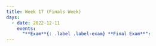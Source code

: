 ```yaml
---
title: Week 17 (Finals Week)
days:
  - date: 2022-12-11
    events:
      "**Exam**{: .label .label-exam} **Final Exam**":
---
```

